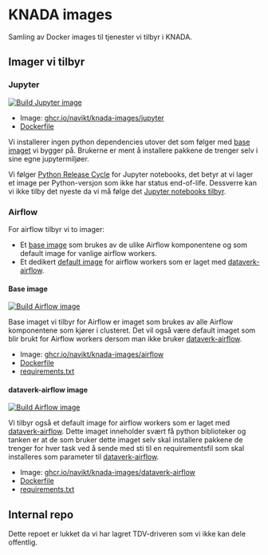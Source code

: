 # KNADA images

Samling av Docker images til tjenester vi tilbyr i KNADA.

## Imager vi tilbyr

### Jupyter
[![Build Jupyter image](https://github.com/navikt/knada-images/actions/workflows/jupyter.yaml/badge.svg)](https://github.com/navikt/knada-images/actions/workflows/jupyter.yaml)

- Image: [ghcr.io/navikt/knada-images/jupyter](https://github.com/navikt/knada-images/pkgs/container/knada-images%2Fjupyter)
- [Dockerfile](https://github.com/navikt/knada-images/blob/main/jupyter/Dockerfile)

Vi installerer ingen python dependencies utover det som følger med [base imaget](https://hub.docker.com/r/jupyter/base-notebook) vi bygger på. Brukerne er ment å installere pakkene de trenger selv i sine egne jupytermiljøer.

Vi følger [Python Release Cycle](https://devguide.python.org/versions/) for Jupyter notebooks, det betyr at vi lager et image per Python-versjon som ikke har status end-of-life.
Dessverre kan vi ikke tilby det nyeste da vi må følge det [Jupyter notebooks tilbyr](https://hub.docker.com/r/jupyter/base-notebook/tags).

### Airflow
For airflow tilbyr vi to imager:

- Et [base image](#base-image) som brukes av de ulike Airflow komponentene og som default image for vanlige airflow workers.
- Et dedikert [default image](#dataverk-airflow-image) for airflow workers som er laget med [dataverk-airflow](https://github.com/navikt/dataverk-airflow).

#### Base image
[![Build Airflow image](https://github.com/navikt/knada-images/actions/workflows/airflow.yaml/badge.svg)](https://github.com/navikt/knada-images/actions/workflows/airflow.yaml)

Base imaget vi tilbyr for Airflow er imaget som brukes av alle Airflow komponentene som kjører i clusteret. 
Det vil også være default imaget som blir brukt for Airflow workers dersom man ikke bruker [dataverk-airflow](https://github.com/navikt/dataverk-airflow).

- Image: [ghcr.io/navikt/knada-images/airflow](https://github.com/navikt/knada-images/pkgs/container/knada-images%2Fairflow)
- [Dockerfile](https://github.com/navikt/knada-images/blob/main/airflow/base/Dockerfile)
- [requirements.txt](https://github.com/navikt/knada-images/blob/main/airflow/base/requirements.txt)

#### dataverk-airflow image
[![Build Airflow image](https://github.com/navikt/knada-images/actions/workflows/dataverk-airflow.yaml/badge.svg)](https://github.com/navikt/knada-images/actions/workflows/dataverk-airflow.yaml)

Vi tilbyr også et default image for airflow workers som er laget med [dataverk-airflow](https://github.com/navikt/dataverk-airflow). Dette imaget inneholder svært få python biblioteker og tanken er at de som bruker dette imaget selv skal installere pakkene de trenger for hver task ved å sende med sti til en requirementsfil som skal installeres som parameter til [dataverk-airflow](https://github.com/navikt/dataverk-airflow#felles-argumenter).

- Image: [ghcr.io/navikt/knada-images/dataverk-airflow](https://github.com/navikt/knada-images/pkgs/container/knada-images%2Fdataverk-airflow)
- [Dockerfile](https://github.com/navikt/knada-images/blob/main/airflow/dataverk/Dockerfile)
- [requirements.txt](https://github.com/navikt/knada-images/blob/main/airflow/dataverk/requirements.txt)

## Internal repo

Dette repoet er lukket da vi har lagret TDV-driveren som vi ikke kan dele offentlig.

